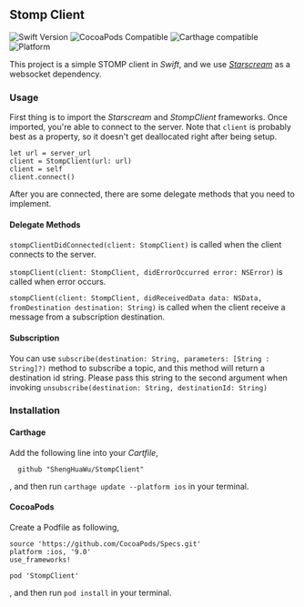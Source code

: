## Stomp Client
![Swift Version](https://img.shields.io/badge/swift-3.0-orange.svg?style=flat)
![CocoaPods Compatible](https://img.shields.io/cocoapods/v/StompClient.svg)
![Carthage compatible](https://img.shields.io/badge/Carthage-compatible-4BC51D.svg?style=flat)
![Platform](https://img.shields.io/cocoapods/p/StompClient.svg?style=flat)

This project is a simple STOMP client in _Swift_,
and we use [_Starscream_](https://github.com/daltoniam/starscream) as a websocket dependency.

### Usage
First thing is to import the _Starscream_ and _StompClient_ frameworks.
Once imported, you're able to connect to the server. Note that `client` is probably best as a property, so it doesn't get deallocated right after being setup.

    let url = server_url
    client = StompClient(url: url)
    client = self
    client.connect()

After you are connected, there are some delegate methods that you need to implement.

#### Delegate Methods
`stompClientDidConnected(client: StompClient)` is called when the client connects to the server.

`stompClient(client: StompClient, didErrorOccurred error: NSError)` is called when error occurs.

`stompClient(client: StompClient, didReceivedData data: NSData, fromDestination destination: String)` is called when the client receive a message from a subscription destination.

#### Subscription
You can use `subscribe(destination: String, parameters: [String : String]?)` method to subscribe a topic, and this method will return a destination id string.
Please pass this string to the second argument when invoking `unsubscribe(destination: String, destinationId: String)`

### Installation
#### Carthage
Add the following line into your _Cartfile_,

      github "ShengHuaWu/StompClient"

, and then run `carthage update --platform ios` in your terminal.

#### CocoaPods
Create a Podfile as following,

    source 'https://github.com/CocoaPods/Specs.git'
    platform :ios, '9.0'
    use_frameworks!

    pod 'StompClient'

, and then run `pod install` in your terminal.
